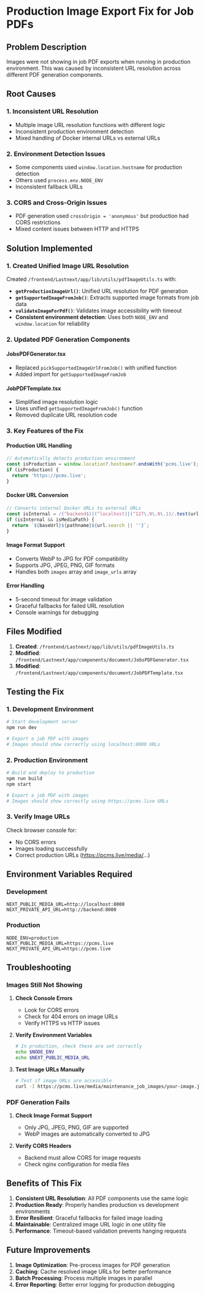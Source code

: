 # Production Image Export Fix for Job PDFs

## Problem Description

Images were not showing in job PDF exports when running in production environment. This was caused by inconsistent URL resolution across different PDF generation components.

## Root Causes

### 1. **Inconsistent URL Resolution**
- Multiple image URL resolution functions with different logic
- Inconsistent production environment detection
- Mixed handling of Docker internal URLs vs external URLs

### 2. **Environment Detection Issues**
- Some components used `window.location.hostname` for production detection
- Others used `process.env.NODE_ENV`
- Inconsistent fallback URLs

### 3. **CORS and Cross-Origin Issues**
- PDF generation used `crossOrigin = 'anonymous'` but production had CORS restrictions
- Mixed content issues between HTTP and HTTPS

## Solution Implemented

### 1. **Created Unified Image URL Resolution**
Created `/frontend/Lastnext/app/lib/utils/pdfImageUtils.ts` with:

- **`getProductionImageUrl()`**: Unified URL resolution for PDF generation
- **`getSupportedImageFromJob()`**: Extracts supported image formats from job data
- **`validateImageForPdf()`**: Validates image accessibility with timeout
- **Consistent environment detection**: Uses both `NODE_ENV` and `window.location` for reliability

### 2. **Updated PDF Generation Components**

#### JobsPDFGenerator.tsx
- Replaced `pickSupportedImageUrlFromJob()` with unified function
- Added import for `getSupportedImageFromJob`

#### JobPDFTemplate.tsx
- Simplified image resolution logic
- Uses unified `getSupportedImageFromJob()` function
- Removed duplicate URL resolution code

### 3. **Key Features of the Fix**

#### Production URL Handling
```typescript
// Automatically detects production environment
const isProduction = window.location?.hostname?.endsWith('pcms.live');
if (isProduction) {
  return 'https://pcms.live';
}
```

#### Docker URL Conversion
```typescript
// Converts internal Docker URLs to external URLs
const isInternal = /(^backend$)|(^localhost)|(^127\.0\.0\.1)/.test(url.hostname);
if (isInternal && isMediaPath) {
  return `${baseUrl}${pathname}${url.search || ''}`;
}
```

#### Image Format Support
- Converts WebP to JPG for PDF compatibility
- Supports JPG, JPEG, PNG, GIF formats
- Handles both `images` array and `image_urls` array

#### Error Handling
- 5-second timeout for image validation
- Graceful fallbacks for failed URL resolution
- Console warnings for debugging

## Files Modified

1. **Created**: `/frontend/Lastnext/app/lib/utils/pdfImageUtils.ts`
2. **Modified**: `/frontend/Lastnext/app/components/document/JobsPDFGenerator.tsx`
3. **Modified**: `/frontend/Lastnext/app/components/document/JobPDFTemplate.tsx`

## Testing the Fix

### 1. **Development Environment**
```bash
# Start development server
npm run dev

# Export a job PDF with images
# Images should show correctly using localhost:8000 URLs
```

### 2. **Production Environment**
```bash
# Build and deploy to production
npm run build
npm start

# Export a job PDF with images
# Images should show correctly using https://pcms.live URLs
```

### 3. **Verify Image URLs**
Check browser console for:
- No CORS errors
- Images loading successfully
- Correct production URLs (https://pcms.live/media/...)

## Environment Variables Required

### Development
```env
NEXT_PUBLIC_MEDIA_URL=http://localhost:8000
NEXT_PRIVATE_API_URL=http://backend:8000
```

### Production
```env
NODE_ENV=production
NEXT_PUBLIC_MEDIA_URL=https://pcms.live
NEXT_PRIVATE_API_URL=https://pcms.live
```

## Troubleshooting

### Images Still Not Showing

1. **Check Console Errors**
   - Look for CORS errors
   - Check for 404 errors on image URLs
   - Verify HTTPS vs HTTP issues

2. **Verify Environment Variables**
   ```bash
   # In production, check these are set correctly
   echo $NODE_ENV
   echo $NEXT_PUBLIC_MEDIA_URL
   ```

3. **Test Image URLs Manually**
   ```bash
   # Test if image URLs are accessible
   curl -I https://pcms.live/media/maintenance_job_images/your-image.jpg
   ```

### PDF Generation Fails

1. **Check Image Format Support**
   - Only JPG, JPEG, PNG, GIF are supported
   - WebP images are automatically converted to JPG

2. **Verify CORS Headers**
   - Backend must allow CORS for image requests
   - Check nginx configuration for media files

## Benefits of This Fix

1. **Consistent URL Resolution**: All PDF components use the same logic
2. **Production Ready**: Properly handles production vs development environments
3. **Error Resilient**: Graceful fallbacks for failed image loading
4. **Maintainable**: Centralized image URL logic in one utility file
5. **Performance**: Timeout-based validation prevents hanging requests

## Future Improvements

1. **Image Optimization**: Pre-process images for PDF generation
2. **Caching**: Cache resolved image URLs for better performance
3. **Batch Processing**: Process multiple images in parallel
4. **Error Reporting**: Better error logging for production debugging
